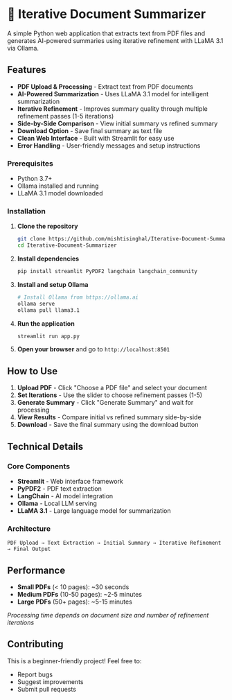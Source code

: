 # 📄 Iterative Document Summarizer

A simple Python web application that extracts text from PDF files and generates AI-powered summaries using iterative refinement with LLaMA 3.1 via Ollama.

## Features
- **PDF Upload & Processing** - Extract text from PDF documents
- **AI-Powered Summarization** - Uses LLaMA 3.1 model for intelligent summarization
- **Iterative Refinement** - Improves summary quality through multiple refinement passes (1-5 iterations)
- **Side-by-Side Comparison** - View initial summary vs refined summary
- **Download Option** - Save final summary as text file
- **Clean Web Interface** - Built with Streamlit for easy use
- **Error Handling** - User-friendly messages and setup instructions

### Prerequisites
- Python 3.7+
- Ollama installed and running
- LLaMA 3.1 model downloaded

### Installation

1. **Clone the repository**
   ```bash
   git clone https://github.com/mishtisinghal/Iterative-Document-Summarizer.git
   cd Iterative-Document-Summarizer
   ```

2. **Install dependencies**
   ```bash
   pip install streamlit PyPDF2 langchain langchain_community
   ```

3. **Install and setup Ollama**
   ```bash
   # Install Ollama from https://ollama.ai
   ollama serve
   ollama pull llama3.1
   ```

4. **Run the application**
   ```bash
   streamlit run app.py
   ```

5. **Open your browser** and go to `http://localhost:8501`

##  How to Use

1. **Upload PDF** - Click "Choose a PDF file" and select your document
2. **Set Iterations** - Use the slider to choose refinement passes (1-5)
3. **Generate Summary** - Click "Generate Summary" and wait for processing
4. **View Results** - Compare initial vs refined summary side-by-side
5. **Download** - Save the final summary using the download button

## Technical Details

### Core Components
- **Streamlit** - Web interface framework
- **PyPDF2** - PDF text extraction
- **LangChain** - AI model integration
- **Ollama** - Local LLM serving
- **LLaMA 3.1** - Large language model for summarization

### Architecture
```
PDF Upload → Text Extraction → Initial Summary → Iterative Refinement → Final Output
```

##  Performance

- **Small PDFs** (< 10 pages): ~30 seconds
- **Medium PDFs** (10-50 pages): ~2-5 minutes  
- **Large PDFs** (50+ pages): ~5-15 minutes

*Processing time depends on document size and number of refinement iterations*

## Contributing

This is a beginner-friendly project! Feel free to:
- Report bugs
- Suggest improvements
- Submit pull requests

